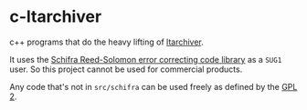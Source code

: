 # c-ltarchiver

c++ programs that do the heavy lifting of [ltarchiver](https://github.com/marceloslacerda/ltarchiver).

It uses the [Schifra Reed-Solomon error correcting code library](http://www.schifra.com/) as a `SUG1`
user. So this project cannot be used for commercial products.

Any code that's not in `src/schifra` can be used freely as defined by the [GPL 2](https://www.gnu.org/licenses/old-licenses/gpl-2.0.html).

